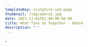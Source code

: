 ```yaml
---
templateKey: sculpture-sub-page
thumbnail: /img/adore2.jpg
date: 2021-11-01T01:09:00-04:00
title: What Ties Us Together - Adore
description: "-"
---
```

\-